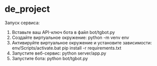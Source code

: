 # de_project

Запуск сервиса:
  1. Вставьте ваш API-ключ бота в файл bot/tgbot.py
  2. Создайте виртуальное окружение: python -m venv env
  3. Активируйте виртуальное окружение и установите зависимости:
    env/Scripts/activate.bat
    pip install -r requirements.txt
  4. Запустите веб-сервис: python server/app.py
  5. Запустите бота: python bot/tgbot.py
